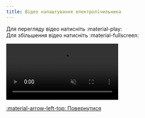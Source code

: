 ```yaml
---
title: Відео налаштування електролічильника
--- 
```


Для перегляду відео натисніть :material-play:   
Для збільшення відео натисніть :material-fullscreen:   


<video controls disablepictureinpicture muted>
  <source src="../../assets/video/meter.mp4" type="video/mp4" />Тег video не підтримується вашим браузером.<a href="../../assets/meter/modbus.mp4">Скачати відео.</a>
</video>

[:material-arrow-left-top: Повернутися](../web-interface/#settings-meter)
